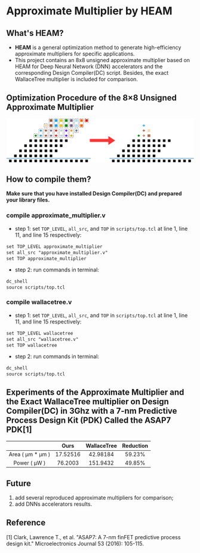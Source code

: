 # Approximate Multiplier by HEAM


## What's HEAM?

 - **HEAM** is a general optimization method to generate high-efficiency approximate multipliers for specific applications.
 - This project contains an 8x8 unsigned approximate multiplier based on HEAM for Deep Neural Network (DNN) accelerators and the corresponding Design Compiler(DC) script. Besides, the exact WallaceTree multiplier is included for comparison.


## Optimization Procedure of the 8×8 Unsigned Approximate Multiplier

![](./fig.png)

## How to compile them?

**Make sure that you have installed Design Compiler(DC) and prepared your library files.**

### compile approximate_multiplier.v

- step 1: set `TOP_LEVEL`, `all_src`, and `TOP` in `scripts/top.tcl` at line 1, line 11, and line 15 respectively:
```   
set TOP_LEVEL approximate_multiplier
set all_src "approximate_multiplier.v"
set TOP approximate_multiplier
```

 - step 2: run commands in terminal:
```
dc_shell
source scripts/top.tcl
```

### compile wallacetree.v

- step 1: set `TOP_LEVEL`, `all_src`, and `TOP` in `scripts/top.tcl` at line 1, line 11, and line 15 respectively:
```   
set TOP_LEVEL wallacetree
set all_src "wallacetree.v"
set TOP wallacetree
```

 - step 2: run commands in terminal:
```
dc_shell
source scripts/top.tcl
```


## Experiments of the Approximate Multiplier and the Exact WallaceTree multiplier on Design Compiler(DC) in 3Ghz with a 7-nm Predictive Process Design Kit (PDK) Called the ASAP7 PDK[1]


|         |   Ours  | WallaceTree | Reduction |
| :-----: | :-----: | :-----: |  :-----: | 
| Area ( μm * μm ) | 17.52516 | 42.98184 | 59.23% |
| Power ( μW )  | 76.2003 | 151.9432 | 49.85% |



## Future
1. add several reproduced approximate multipliers for comparison;
2. add DNNs accelerators results.

## Reference
[1] Clark, Lawrence T., et al. "ASAP7: A 7-nm finFET predictive process design kit." Microelectronics Journal 53 (2016): 105-115.